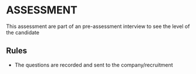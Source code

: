 # ASSESSMENT

This assessment are part of an pre-assessment interview to see the level of the candidate

## Rules

- The questions are recorded and sent to the company/recruitment


